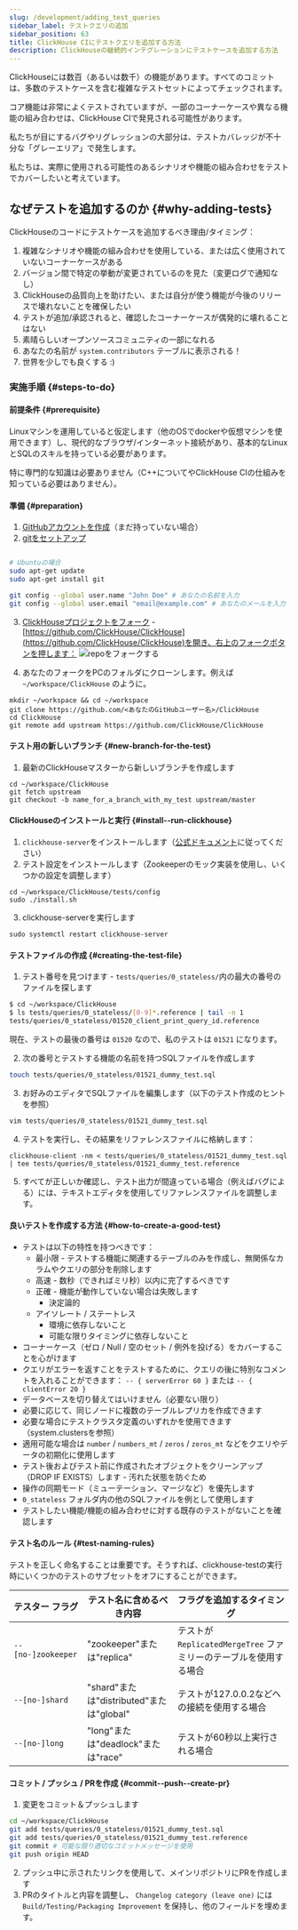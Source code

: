 ```yaml
---
slug: /development/adding_test_queries
sidebar_label: テストクエリの追加
sidebar_position: 63
title: ClickHouse CIにテストクエリを追加する方法
description: ClickHouseの継続的インテグレーションにテストケースを追加する方法
---
```


ClickHouseには数百（あるいは数千）の機能があります。すべてのコミットは、多数のテストケースを含む複雑なテストセットによってチェックされます。

コア機能は非常によくテストされていますが、一部のコーナーケースや異なる機能の組み合わせは、ClickHouse CIで発見される可能性があります。

私たちが目にするバグやリグレッションの大部分は、テストカバレッジが不十分な「グレーエリア」で発生します。

私たちは、実際に使用される可能性のあるシナリオや機能の組み合わせをテストでカバーしたいと考えています。

## なぜテストを追加するのか {#why-adding-tests}

ClickHouseのコードにテストケースを追加するべき理由/タイミング：
1) 複雑なシナリオや機能の組み合わせを使用している、または広く使用されていないコーナーケースがある
2) バージョン間で特定の挙動が変更されているのを見た（変更ログで通知なし）
3) ClickHouseの品質向上を助けたい、または自分が使う機能が今後のリリースで壊れないことを確保したい
4) テストが追加/承認されると、確認したコーナーケースが偶発的に壊れることはない
5) 素晴らしいオープンソースコミュニティの一部になれる
6) あなたの名前が `system.contributors` テーブルに表示される！
7) 世界を少しでも良くする :)

### 実施手順 {#steps-to-do}

#### 前提条件 {#prerequisite}

Linuxマシンを運用していると仮定します（他のOSでdockerや仮想マシンを使用できます）し、現代的なブラウザ/インターネット接続があり、基本的なLinuxとSQLのスキルを持っている必要があります。

特に専門的な知識は必要ありません（C++についてやClickHouse CIの仕組みを知っている必要はありません）。

#### 準備 {#preparation}

1) [GitHubアカウントを作成](https://github.com/join)（まだ持っていない場合）
2) [gitをセットアップ](https://docs.github.com/en/free-pro-team@latest/github/getting-started-with-github/set-up-git)
```bash

# Ubuntuの場合
sudo apt-get update
sudo apt-get install git

git config --global user.name "John Doe" # あなたの名前を入力
git config --global user.email "email@example.com" # あなたのメールを入力
```
3) [ClickHouseプロジェクトをフォーク](https://docs.github.com/en/free-pro-team@latest/github/getting-started-with-github/fork-a-repo) - [https://github.com/ClickHouse/ClickHouse](https://github.com/ClickHouse/ClickHouse)を開き、右上のフォークボタンを押します：
![repoをフォークする](https://github-images.s3.amazonaws.com/help/bootcamp/Bootcamp-Fork.png)

4) あなたのフォークをPCのフォルダにクローンします。例えば `~/workspace/ClickHouse` のように。
```
mkdir ~/workspace && cd ~/workspace
git clone https://github.com/<あなたのGitHubユーザー名>/ClickHouse
cd ClickHouse
git remote add upstream https://github.com/ClickHouse/ClickHouse
```

#### テスト用の新しいブランチ {#new-branch-for-the-test}

1) 最新のClickHouseマスターから新しいブランチを作成します
```
cd ~/workspace/ClickHouse
git fetch upstream
git checkout -b name_for_a_branch_with_my_test upstream/master
```

#### ClickHouseのインストールと実行 {#install--run-clickhouse}

1) `clickhouse-server`をインストールします（[公式ドキュメント](https://clickhouse.com/docs/zh/getting-started/install/)に従ってください）
2) テスト設定をインストールします（Zookeeperのモック実装を使用し、いくつかの設定を調整します）
```
cd ~/workspace/ClickHouse/tests/config
sudo ./install.sh
```
3) clickhouse-serverを実行します
```
sudo systemctl restart clickhouse-server
```

#### テストファイルの作成 {#creating-the-test-file}

1) テスト番号を見つけます - `tests/queries/0_stateless/`内の最大の番号のファイルを探します

```sh
$ cd ~/workspace/ClickHouse
$ ls tests/queries/0_stateless/[0-9]*.reference | tail -n 1
tests/queries/0_stateless/01520_client_print_query_id.reference
```
現在、テストの最後の番号は `01520` なので、私のテストは `01521` になります。

2) 次の番号とテストする機能の名前を持つSQLファイルを作成します

```sh
touch tests/queries/0_stateless/01521_dummy_test.sql
```

3) お好みのエディタでSQLファイルを編集します（以下のテスト作成のヒントを参照）
```sh
vim tests/queries/0_stateless/01521_dummy_test.sql
```

4) テストを実行し、その結果をリファレンスファイルに格納します：
```
clickhouse-client -nm < tests/queries/0_stateless/01521_dummy_test.sql | tee tests/queries/0_stateless/01521_dummy_test.reference
```

5) すべてが正しいか確認し、テスト出力が間違っている場合（例えばバグによる）には、テキストエディタを使用してリファレンスファイルを調整します。

#### 良いテストを作成する方法 {#how-to-create-a-good-test}

- テストは以下の特性を持つべきです：
	- 最小限 - テストする機能に関連するテーブルのみを作成し、無関係なカラムやクエリの部分を削除します
	- 高速 - 数秒（できればミリ秒）以内に完了するべきです
	- 正確 - 機能が動作していない場合は失敗します
        - 決定論的
	- アイソレート / ステートレス
		- 環境に依存しないこと
		- 可能な限りタイミングに依存しないこと
- コーナーケース（ゼロ / Null / 空のセット / 例外を投げる）をカバーすることを心がけます
- クエリがエラーを返すことをテストするために、クエリの後に特別なコメントを入れることができます： `-- { serverError 60 }` または `-- { clientError 20 }`
- データベースを切り替えてはいけません（必要ない限り）
- 必要に応じて、同じノードに複数のテーブルレプリカを作成できます
- 必要な場合にテストクラスタ定義のいずれかを使用できます（system.clustersを参照）
- 適用可能な場合は `number` / `numbers_mt` / `zeros` / `zeros_mt` などをクエリやデータの初期化に使用します
- テスト後およびテスト前に作成されたオブジェクトをクリーンアップ（DROP IF EXISTS）します - 汚れた状態を防ぐため
- 操作の同期モード（ミューテーション、マージなど）を優先します
- `0_stateless` フォルダ内の他のSQLファイルを例として使用します
- テストしたい機能/機能の組み合わせに対する既存のテストがないことを確認します

#### テスト名のルール {#test-naming-rules}

テストを正しく命名することは重要です。そうすれば、clickhouse-testの実行時にいくつかのテストのサブセットをオフにすることができます。

| テスター フラグ | テスト名に含めるべき内容 | フラグを追加するタイミング |
|---|---|---|
| `--[no-]zookeeper` | "zookeeper"または"replica" | テストが `ReplicatedMergeTree` ファミリーのテーブルを使用する場合 |
| `--[no-]shard` | "shard"または"distributed"または"global"| テストが127.0.0.2などへの接続を使用する場合 |
| `--[no-]long` | "long"または"deadlock"または"race" | テストが60秒以上実行される場合 |

#### コミット / プッシュ / PRを作成 {#commit--push--create-pr}

1) 変更をコミット＆プッシュします
```sh
cd ~/workspace/ClickHouse
git add tests/queries/0_stateless/01521_dummy_test.sql
git add tests/queries/0_stateless/01521_dummy_test.reference
git commit # 可能な限り適切なコミットメッセージを使用
git push origin HEAD
```
2) プッシュ中に示されたリンクを使用して、メインリポジトリにPRを作成します
3) PRのタイトルと内容を調整し、 `Changelog category (leave one)` には `Build/Testing/Packaging Improvement` を保持し、他のフィールドを埋めます。

